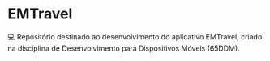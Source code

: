 # EMTravel

💻 Repositório destinado ao desenvolvimento do aplicativo EMTravel, criado na disciplina de Desenvolvimento para Dispositivos Móveis (65DDM).
